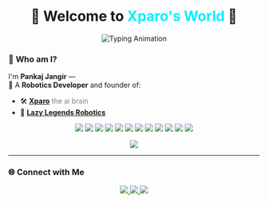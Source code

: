 <!-- Cyberpunk-style Profile README -->
<h1 align="center">
🚀 Welcome to <span style="color:#00f1ff;">Xparo's World</span> 👋
</h1>

<div align="center">
  <img src="https://readme-typing-svg.herokuapp.com?font=Orbitron&size=35&duration=3000&color=00f1ff&center=true&vCenter=true&width=700&height=80&lines=🚀+Faster+GPT+response+with+Xparo;🤖+run+AI+brain+offline;⚙️+fully+customizable+AI+brain;🌌+Explore+Intelligent+robots" alt="Typing Animation">
</div>


### 🧠 **Who am I?**

I'm **Pankaj Jangir** —  
🚀 A **Robotics Developer** and founder of:  
- 🛠️ **[Xparo](https://xparo.me)**  <span style="color:grey">the ai brain</span>
- 🤖 **[Lazy Legends Robotics](https://lazy-legends-robotics.azurewebsites.net/)**  

<p align="center">
  <img src="https://img.shields.io/badge/Robotics-ROS2-00f1f?style=flat-square&logo=ros&logoColor=white"/>
  <img src="https://img.shields.io/badge/DevOps-Docker-0078D4?style=flat-square&logo=docker&logoColor=white"/>
  <img src="https://img.shields.io/badge/Mapping-SLAM-green?style=flat-square&logo=mapbox&logoColor=white"/>
  <img src="https://img.shields.io/badge/Computer_Vision-OpenCV-blue?style=flat-square&logo=opencv&logoColor=white"/>
  <img src="https://img.shields.io/badge/AI-Python-306998?style=flat-square&logo=python&logoColor=white"/>
  <img src="https://img.shields.io/badge/UI-Kivy-00b140?style=flat-square&logo=kivy&logoColor=white"/>
  <img src="https://img.shields.io/badge/ML-TensorFlow-orange?style=flat-square&logo=tensorflow&logoColor=white"/>
  <img src="https://img.shields.io/badge/Deep_Learning-Keras-D00000?style=flat-square&logo=keras&logoColor=white"/>
  <img src="https://img.shields.io/badge/Data_Analysis-Pandas-150458?style=flat-square&logo=pandas&logoColor=white"/>
  <img src="https://img.shields.io/badge/Navigation-Nav2_Stack-blueviolet?style=flat-square&logo=compass&logoColor=white"/>
  <img src="https://img.shields.io/badge/Web-Django-092E20?style=flat-square&logo=django&logoColor=white"/>
  <img src="https://img.shields.io/badge/UI-shadcn-007acc?style=flat-square&logo=shadcn&logoColor=white"/>
</p>

<p align="center">
<img src="https://github-readme-streak-stats.herokuapp.com/?user=lazyxcientist&theme=radical&hide_border=false&background=000000&stroke=00f1ff"/>
</p>


---

### 🌐 **Connect with Me**  

<p align="center">
  <a href="https://www.linkedin.com/in/pankaj-jangir-xp/" target="_blank">
    <img src="https://img.shields.io/badge/LinkedIn-%230077B5.svg?style=for-the-badge&logo=linkedin&logoColor=white"/>
  </a>
  <a href="https://xparo.me/aboutme" target="_blank">
    <img src="https://img.shields.io/badge/Protfolio-Website-%23000000.svg?style=for-the-badge&logo=firefox&logoColor=white"/>
  </a>
  <a href="https://www.youtube.com/@xparo" target="_blank">
    <img src="https://img.shields.io/badge/YouTube-FF0000?style=for-the-badge&logo=youtube&logoColor=white"/>
  </a>
</p>

